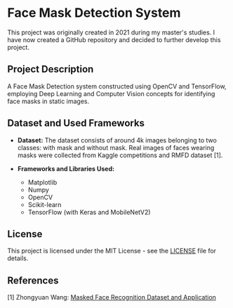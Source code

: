 # Face Mask Detection System

This project was originally created in 2021 during my master's studies. I have now created a GitHub repository and decided to further develop this project.

## Project Description

A Face Mask Detection system constructed using OpenCV and TensorFlow, employing Deep Learning and Computer Vision concepts for identifying face masks in static images.

## Dataset and Used Frameworks

- **Dataset:** The dataset consists of around 4k images belonging to two classes: with mask and without mask. Real images of faces wearing masks were collected from Kaggle competitions and RMFD dataset [1].

- **Frameworks and Libraries Used:**
  - Matplotlib
  - Numpy
  - OpenCV
  - Scikit-learn
  - TensorFlow (with Keras and MobileNetV2) 
    
## License

This project is licensed under the MIT License - see the [LICENSE](LICENSE) file for details.

## References

[1] Zhongyuan Wang: [Masked Face Recognition Dataset and Application](https://arxiv.org/pdf/2003.09093.pdf)
